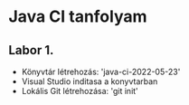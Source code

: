 # Java CI tanfolyam

## Labor 1.

* Könyvtár létrehozás: 'java-ci-2022-05-23'
* Visual Studio inditasa a  konyvtarban
* Lokális Git létrehozása: 'git init'